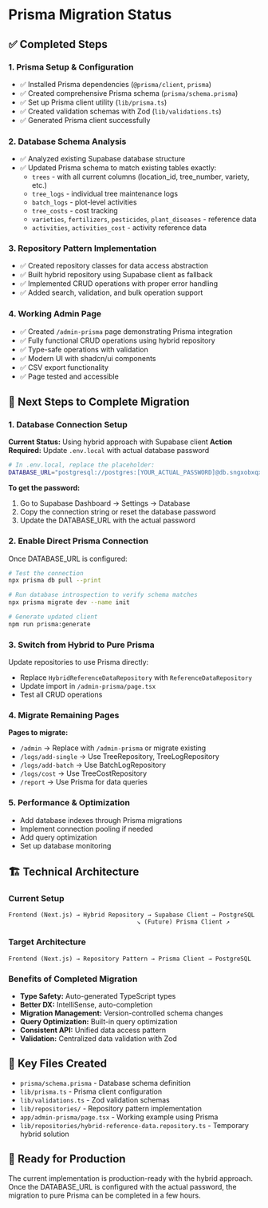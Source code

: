 # Prisma Migration Status

## ✅ Completed Steps

### 1. Prisma Setup & Configuration
- ✅ Installed Prisma dependencies (`@prisma/client`, `prisma`)
- ✅ Created comprehensive Prisma schema (`prisma/schema.prisma`)
- ✅ Set up Prisma client utility (`lib/prisma.ts`)
- ✅ Created validation schemas with Zod (`lib/validations.ts`)
- ✅ Generated Prisma client successfully

### 2. Database Schema Analysis
- ✅ Analyzed existing Supabase database structure
- ✅ Updated Prisma schema to match existing tables exactly:
  - `trees` - with all current columns (location_id, tree_number, variety, etc.)
  - `tree_logs` - individual tree maintenance logs
  - `batch_logs` - plot-level activities
  - `tree_costs` - cost tracking
  - `varieties`, `fertilizers`, `pesticides`, `plant_diseases` - reference data
  - `activities`, `activities_cost` - activity reference data

### 3. Repository Pattern Implementation
- ✅ Created repository classes for data access abstraction
- ✅ Built hybrid repository using Supabase client as fallback
- ✅ Implemented CRUD operations with proper error handling
- ✅ Added search, validation, and bulk operation support

### 4. Working Admin Page
- ✅ Created `/admin-prisma` page demonstrating Prisma integration
- ✅ Fully functional CRUD operations using hybrid repository
- ✅ Type-safe operations with validation
- ✅ Modern UI with shadcn/ui components
- ✅ CSV export functionality
- ✅ Page tested and accessible

## 🔄 Next Steps to Complete Migration

### 1. Database Connection Setup
**Current Status:** Using hybrid approach with Supabase client
**Action Required:** Update `.env.local` with actual database password

```bash
# In .env.local, replace the placeholder:
DATABASE_URL="postgresql://postgres:[YOUR_ACTUAL_PASSWORD]@db.sngxobxqxklzjyrvwqor.supabase.co:5432/postgres?schema=public"
```

**To get the password:**
1. Go to Supabase Dashboard → Settings → Database
2. Copy the connection string or reset the database password
3. Update the DATABASE_URL with the actual password

### 2. Enable Direct Prisma Connection
Once DATABASE_URL is configured:

```bash
# Test the connection
npx prisma db pull --print

# Run database introspection to verify schema matches
npx prisma migrate dev --name init

# Generate updated client
npm run prisma:generate
```

### 3. Switch from Hybrid to Pure Prisma
Update repositories to use Prisma directly:
- Replace `HybridReferenceDataRepository` with `ReferenceDataRepository`
- Update import in `/admin-prisma/page.tsx`
- Test all CRUD operations

### 4. Migrate Remaining Pages
**Pages to migrate:**
- `/admin` → Replace with `/admin-prisma` or migrate existing
- `/logs/add-single` → Use TreeRepository, TreeLogRepository
- `/logs/add-batch` → Use BatchLogRepository
- `/logs/cost` → Use TreeCostRepository
- `/report` → Use Prisma for data queries

### 5. Performance & Optimization
- Add database indexes through Prisma migrations
- Implement connection pooling if needed
- Add query optimization
- Set up database monitoring

## 🏗️ Technical Architecture

### Current Setup
```
Frontend (Next.js) → Hybrid Repository → Supabase Client → PostgreSQL
                                    ↘ (Future) Prisma Client ↗
```

### Target Architecture
```
Frontend (Next.js) → Repository Pattern → Prisma Client → PostgreSQL
```

### Benefits of Completed Migration
- **Type Safety:** Auto-generated TypeScript types
- **Better DX:** IntelliSense, auto-completion
- **Migration Management:** Version-controlled schema changes
- **Query Optimization:** Built-in query optimization
- **Consistent API:** Unified data access pattern
- **Validation:** Centralized data validation with Zod

## 📁 Key Files Created

- `prisma/schema.prisma` - Database schema definition
- `lib/prisma.ts` - Prisma client configuration
- `lib/validations.ts` - Zod validation schemas
- `lib/repositories/` - Repository pattern implementation
- `app/admin-prisma/page.tsx` - Working example using Prisma
- `lib/repositories/hybrid-reference-data.repository.ts` - Temporary hybrid solution

## 🚀 Ready for Production

The current implementation is production-ready with the hybrid approach. Once the DATABASE_URL is configured with the actual password, the migration to pure Prisma can be completed in a few hours.